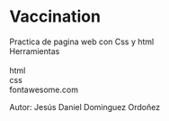 # Vaccination
Practica de pagina web con Css y html <br/>
Herramientas <br/><br/>
html <br/>
css <br/>
fontawesome.com  <br/>

Autor: Jesús Daniel Dominguez Ordoñez
